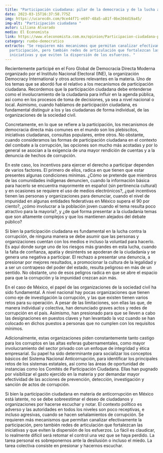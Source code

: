 ```yaml
---
title: "Participación ciudadana: pilar de la democracia y de la lucha anticorrupción"
date: 2023-03-15T16:37:58.775Z
img: https://ucarecdn.com/9ce44f71-e697-48a5-a81f-0be204d19a45/
img-alt: "Participación ciudadana "
autor: Liliana Alvarado
medio: El Economista
link: https://www.eleconomista.com.mx/opinion/Participacion-ciudadana-pilar-de-la-democracia-y-de-la-lucha-anticorrupcion-20230315-0036.html
category: rumbo-democratico
extracto: "Se requieren más mecanismos que permitan canalizar efectivamente la
  participación, pero también redes de articulación que fortalezcan las
  iniciativas y que eviten la dispersión de los esfuerzos. "
---
```

Recientemente participé en el Foro Global de Democracia Directa Moderna organizado por el Instituto Nacional Electoral (INE), la organización Democracy International y otros actores relevantes en la materia. Uno de los temas que se abordó fue el relativo a los mecanismos de participación ciudadana. Recordemos que la participación ciudadana debe entenderse como el involucramiento de la ciudadanía para influir en la agenda pública, así como en los procesos de toma de decisiones, ya sea a nivel nacional o local. Asimismo, cuando hablamos de participación ciudadana, es fundamental distinguir a los y las ciudadanas de forma individual, de las organizaciones de la sociedad civil.

Concretamente, en lo que se refiere a la participación, los mecanismos de democracia directa más comunes en el mundo son los plebiscitos, iniciativas ciudadanas, consultas populares, entre otros. No obstante, cuando consideramos las formas de participación ciudadana en el contexto del combate a la corrupción, las opciones son mucho más acotadas y por lo general se asocian a la exigencia de una mayor rendición de cuentas y a la denuncia de hechos de corrupción.

En este caso, los incentivos para ejercer el derecho a participar dependen de varios factores. El primero de ellos, radica en que tienen que estar presentes algunas condiciones mínimas. ¿Cómo se pretende que miembros de las comunidades indígenas denuncien, cuando la información básica para hacerlo se encuentra mayormente en español (sin pertinencia cultural) y en ocasiones se requiere el uso de medios electrónicos?, ¿qué incentivos tienen las personas y organizaciones para denunciar, cuando el nivel de impunidad en algunas entidades federativas en México supera el 90 por ciento?, ¿cómo involucrar a la población joven cuando el tema resulta poco atractivo para la mayoría?, y ¿de qué forma presentar a la ciudadanía temas que son altamente complejos y que los mantienen alejados del debate público?

Si bien la participación ciudadana es fundamental en la lucha contra la corrupción, de ninguna manera se debe asumir que las personas y organizaciones cuentan con los medios e incluso la voluntad para hacerlo. Es aquí donde surge uno de los riesgos más grandes en esta lucha, cuando la falta de confianza, apatía y desinterés se apoderan de la ciudadanía y se genera una negativa a participar. El rechazo a presentar una denuncia, a presionar por mejores resultados, a promocionar la cultura de la legalidad y a ser un contrapeso del poder del estado, resulta peligroso en más de un sentido. No obstante, uno de esos peligros radica en que se abre el espacio para que la corrupción y la impunidad crezcan aún más.

En el caso de México, el papel de las organizaciones de la sociedad civil ha sido fundamental. A nivel nacional hay pocas organizaciones que tienen como eje de investigación la corrupción, y las que existen tienen varios retos para su operación. A pesar de las limitaciones, son ellas las que, de manera individual y colectiva, han denunciado graves actos y redes de corrupción en el país. Asimismo, han presionado para que se lleven a cabo las designaciones en puestos claves y han levantado la voz cuando se han colocado en dichos puestos a personas que no cumplen con los requisitos mínimos.

Adicionalmente, estas organizaciones piden constantemente tanto castigo para los corruptos en las altas esferas gubernamentales, como mayor involucramiento del sector privado con un enfoque de integridad y ética empresarial. Su papel ha sido determinante para socializar los conceptos básicos del Sistema Nacional Anticorrupción, para identificar los principales retos de los sistemas estatales, así como las áreas de oportunidad de instancias como los Comités de Participación Ciudadana. Ellas han pugnado por visibilizar el gasto ejercido en la materia y por demandar mayor efectividad de las acciones de prevención, detección, investigación y sanción de actos de corrupción.

Si bien la participación ciudadana en materia de anticorrupción en México está latente, no se debe sobreestimar el deseo de ciudadanos y organizaciones por hacerse escuchar y notar. El contexto político es adverso y las autoridades en todos los niveles son poco receptivas, e incluso agresivas, cuando se hacen señalamientos de corrupción. Se requieren más mecanismos que permitan canalizar efectivamente la participación, pero también redes de articulación que fortalezcan las iniciativas y que eviten la dispersión de los esfuerzos. Lo fácil es claudicar, lo realmente difícil será retomar el control una vez que se haya perdido. La tarea personal es sobreponernos ante la desilusión o incluso el miedo. La tarea colectiva consiste en presionar y hacernos escuchar.